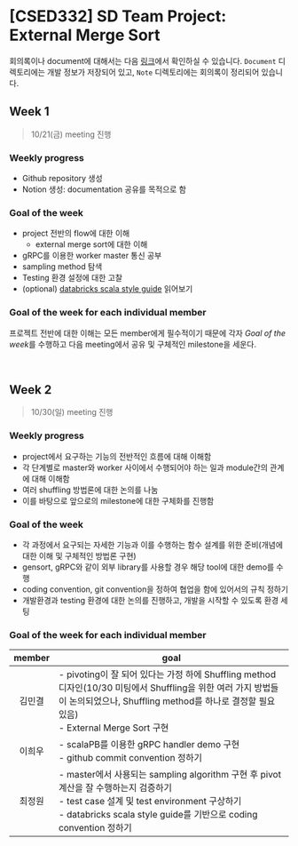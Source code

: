 # [CSED332] SD Team Project: External Merge Sort 

회의록이나 document에 대해서는 다음 [링크](https://jjeongone.notion.site/CSED322-SD-Team-Project-eb2b3814d554467c93a8c22ec02c53d7)에서 확인하실 수 있습니다. `Document` 디렉토리에는 개발 정보가 저장되어 있고, `Note` 디렉토리에는 회의록이 정리되어 있습니다.

## Week 1
> 10/21(금) meeting 진행

### Weekly progress
- Github repository 생성
- Notion 생성: documentation 공유를 목적으로 함

### Goal of the week
- project 전반의 flow에 대한 이해
  - external merge sort에 대한 이해
- gRPC를 이용한 worker master 통신 공부
- sampling method 탐색
- Testing 환경 설정에 대한 고찰
- (optional) [databricks scala style guide](https://github.com/databricks/scala-style-guide) 읽어보기

### Goal of the week for each individual member
프로젝트 전반에 대한 이해는 모든 member에게 필수적이기 때문에 각자 *Goal of the week*를 수행하고 다음 meeting에서 공유 및 구체적인 milestone을 세운다.

<br>

## Week 2
> 10/30(일) meeting 진행

### Weekly progress
- project에서 요구하는 기능의 전반적인 흐름에 대해 이해함
- 각 단계별로 master와 worker 사이에서 수행되어야 하는 일과 module간의 관계에 대해 이해함
- 여러 shuffling 방법론에 대한 논의를 나눔
- 이를 바탕으로 앞으로의 milestone에 대한 구체화를 진행함

### Goal of the week
- 각 과정에서 요구되는 자세한 기능과 이를 수행하는 함수 설계를 위한 준비(개념에 대한 이해 및 구체적인 방법론 구현)
- gensort, gRPC와 같이 외부 library를 사용할 경우 해당 tool에 대한 demo를 수행
- coding convention, git convention을 정하여 협업을 함에 있어서의 규칙 정하기
- 개발환경과 testing 환경에 대한 논의를 진행하고, 개발을 시작할 수 있도록 환경 세팅

### Goal of the week for each individual member
|member|goal|
|:---:|---|
|김민결|- pivoting이 잘 되어 있다는 가정 하에 Shuffling method 디자인(10/30 미팅에서 Shuffling을 위한 여러 가지 방법들이 논의되었으나, Shuffling method를 하나로 결정할 필요 있음) <br/> - External Merge Sort 구현|
|이희우|- scalaPB를 이용한 gRPC handler demo 구현 <br/> - github commit convention 정하기|
|최정원|- master에서 사용되는 sampling algorithm 구현 후 pivot 계산을 잘 수행하는지 검증하기 <br/> - test case 설계 및 test environment 구상하기 <br/> - databricks scala style guide를 기반으로 coding convention 정하기|
